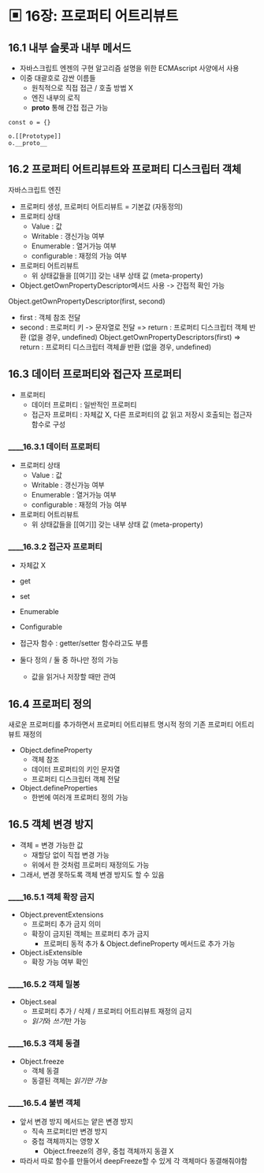 # ▣ 16장: 프로퍼티 어트리뷰트
## 16.1 내부 슬롯과 내부 메서드
- 자바스크립트 엔젠의 구현 알고리즘 설명을 위한 ECMAscript 사양에서 사용
- 이중 대괄호로 감싼 이름들
  - 원칙적으로 직접 접근 / 호출 방법 X
  - 엔진 내부의 로직
  - __proto__ 통해 간접 접근 가능
```
const o = {}

o.[[Prototype]]
o.__proto__
```

## 16.2 프로퍼티 어트리뷰트와 프로퍼티 디스크립터 객체
자바스크립트 엔진
- 프로퍼티 생성, 프로퍼티 어트리뷰트 = 기본값 (자동정의)
- 프로퍼티 상태
  - Value : 값 
  - Writable : 갱신가능 여부
  - Enumerable : 열거가능 여부
  - configurable : 재정의 가능 여부
- 프로퍼티 어트리뷰트
  - 위 상태값들을 [[여기]] 갖는 내부 상태 값 (meta-property)
- Object.getOwnPropertyDescriptor메서드 사용 -> 간접적 확인 가능

Object.getOwnPropertyDescriptor(first, second)
- first : 객체 참조 전달
- second : 프로퍼티 키 -> 문자열로 전달
=> return : 프로퍼티 디스크립터 객체 반환 (없을 경우, undefined)
Object.getOwnPropertyDescriptors(first)
=> return : 프로퍼티 디스크립터 객체*들* 반환 (없을 경우, undefined)

## 16.3 데이터 프로퍼티와 접근자 프로퍼티
- 프로퍼티
  - 데이터 프로퍼티 : 일반적인 프로퍼티
  - 접근자 프로퍼티 : 자체값 X, 다른 프로퍼티의 값 읽고 저장시 호출되는 접근자 함수로 구성

### ____16.3.1 데이터 프로퍼티
- 프로퍼티 상태
  - Value : 값 
  - Writable : 갱신가능 여부
  - Enumerable : 열거가능 여부
  - configurable : 재정의 가능 여부
- 프로퍼티 어트리뷰트
  - 위 상태값들을 [[여기]] 갖는 내부 상태 값 (meta-property)

### ____16.3.2 접근자 프로퍼티
- 자체값 X
- get
- set
- Enumerable
- Configurable

- 접근자 함수 : getter/setter 함수라고도 부름
- 둘다 정의 / 둘 중 하나만 정의 가능
  - 값을 읽거나 저장할 때만 관여

## 16.4 프로퍼티 정의
새로운 프로퍼티를 추가하면서 프로퍼티 어트리뷰트 명시적 정의
기존 프로퍼티 어트리뷰트 재정의
- Object.defineProperty
  - 객체 참조
  - 데이터 프로퍼티의 키인 문자열
  - 프로퍼티 디스크립터 객체 전달
- Object.defineProperties
  - 한번에 여러개 프로퍼티 정의 가능

## 16.5 객체 변경 방지
- 객체 = 변경 가능한 값
  - 재할당 없이 직접 변경 가능
  - 위에서 한 것처럼 프로퍼티 재정의도 가능
- 그래서, 변경 못하도록 객체 변경 방지도 할 수 있음 
### ____16.5.1 객체 확장 금지
- Object.preventExtensions
  - 프로퍼티 추가 금지 의미
  - 확장이 금지된 객체는 프로퍼티 추가 금지
    - 프로퍼티 동적 추가 & Object.defineProperty 메서드로 추가 가능
- Object.isExtensible
  - 확장 가능 여부 확인

### ____16.5.2 객체 밀봉
- Object.seal
  - 프로퍼티 추가 / 삭제 / 프로퍼티 어트리뷰트 재정의 금지
  - *읽기*와 *쓰기*만 가능

### ____16.5.3 객체 동결
- Object.freeze
  - 객체 동결
  - 동결된 객체는 *읽기만 가능*

### ____16.5.4 불변 객체
- 앞서 변경 방지 메서드는 얕은 변경 방지
  - 직속 프로퍼티만 변경 방지
  - 중첩 객체까지는 영향 X
    - Object.freeze의 경우, 중첩 객체까지 동결 X
- 따라서 따로 함수를 만들어서 deepFreeze할 수 있게 각 객체마다 동결해줘야함